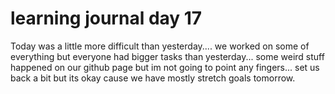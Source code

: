 # learning journal day 17  

Today was a little more difficult than yesterday.... we worked on some of everything but everyone had bigger tasks than yesterday... some weird stuff happened on our github page but im not going to point any fingers... set us back a bit but its okay cause we have mostly stretch goals tomorrow.
